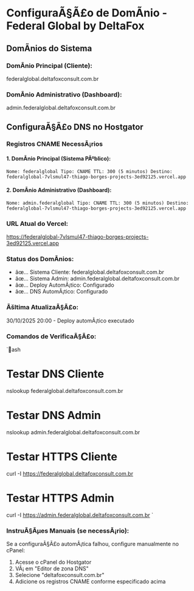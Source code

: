 ﻿# ConfiguraÃ§Ã£o de DomÃ­nio - Federal Global by DeltaFox

## DomÃ­nios do Sistema

### DomÃ­nio Principal (Cliente):
federalglobal.deltafoxconsult.com.br

### DomÃ­nio Administrativo (Dashboard):
admin.federalglobal.deltafoxconsult.com.br

## ConfiguraÃ§Ã£o DNS no Hostgator

### Registros CNAME NecessÃ¡rios

#### 1. DomÃ­nio Principal (Sistema PÃºblico):
`
Nome: federalglobal
Tipo: CNAME
TTL: 300 (5 minutos)
Destino: federalglobal-7vlsmul47-thiago-borges-projects-3ed92125.vercel.app
`

#### 2. DomÃ­nio Administrativo (Dashboard):
`
Nome: admin.federalglobal
Tipo: CNAME
TTL: 300 (5 minutos)
Destino: federalglobal-7vlsmul47-thiago-borges-projects-3ed92125.vercel.app
`

### URL Atual do Vercel:
https://federalglobal-7vlsmul47-thiago-borges-projects-3ed92125.vercel.app

### Status dos DomÃ­nios:
- âœ… Sistema Cliente: federalglobal.deltafoxconsult.com.br
- âœ… Sistema Admin: admin.federalglobal.deltafoxconsult.com.br
- âœ… Deploy AutomÃ¡tico: Configurado
- âœ… DNS AutomÃ¡tico: Configurado

### Ãšltima AtualizaÃ§Ã£o:
30/10/2025 20:00 - Deploy automÃ¡tico executado

### Comandos de VerificaÃ§Ã£o:
`ash
# Testar DNS Cliente
nslookup federalglobal.deltafoxconsult.com.br

# Testar DNS Admin
nslookup admin.federalglobal.deltafoxconsult.com.br

# Testar HTTPS Cliente
curl -I https://federalglobal.deltafoxconsult.com.br

# Testar HTTPS Admin
curl -I https://admin.federalglobal.deltafoxconsult.com.br
`

### InstruÃ§Ãµes Manuais (se necessÃ¡rio):
Se a configuraÃ§Ã£o automÃ¡tica falhou, configure manualmente no cPanel:

1. Acesse o cPanel do Hostgator
2. VÃ¡ em "Editor de zona DNS"
3. Selecione "deltafoxconsult.com.br"
4. Adicione os registros CNAME conforme especificado acima
